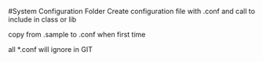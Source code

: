 #System Configuration Folder
Create configuration file with .conf
and call to include in class or lib

copy from .sample to .conf when first time

all *.conf will ignore in GIT

